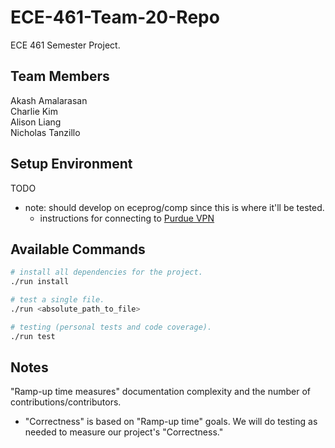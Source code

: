 # ECE-461-Team-20-Repo
ECE 461 Semester Project.

## Team Members
Akash Amalarasan<br>
Charlie Kim<br>
Alison Liang<br>
Nicholas Tanzillo

## Setup Environment
TODO
* note: should develop on eceprog/comp since this is where it'll be tested. 
    * instructions for connecting to [Purdue VPN](https://it.purdue.edu/services/vpn.php)

## Available Commands

```bash
# install all dependencies for the project.
./run install
```

```bash
# test a single file.
./run <absolute_path_to_file>
```

```bash
# testing (personal tests and code coverage).
./run test

```

## Notes
"Ramp-up time measures" documentation complexity and the number of contributions/contributors.
  - "Correctness" is based on "Ramp-up time" goals. We will do testing as needed to measure our project's "Correctness."
